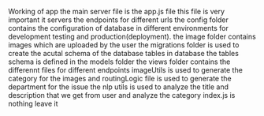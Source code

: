 Working of app the main server file is the app.js file this file is very important it servers the endpoints for different urls
the config folder contains the configuration of database in different environments for development testing and production(deployment).
the image folder contains images which are uploaded by the user
the migrations folder is used to create the acutal schema of the database tables in database 
the tables schema is defined in the models folder 
the views folder contains the differennt files for different endpoints
imageUtils is used to generate the category for the images and routingLogic file is used to generate the department for the issue
the nlp utils is used to analyze the title and description that we get from user and analyze the category
index.js is nothing leave it

